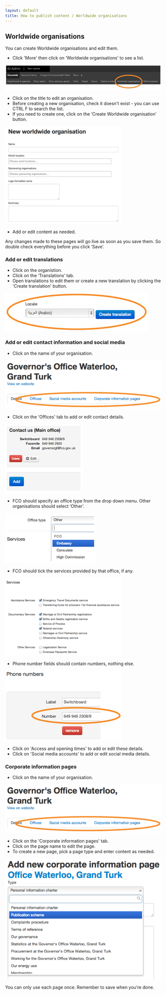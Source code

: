 ```yaml
---
layout: default
title: How to publish content / Worldwide organisations
---
```


## Worldwide organisations

You can create Worldwide organisations and edit them.

* Click 'More' then click on ‘Worldwide organisations’ to see a list.

![Worldwide organisation 1](worldwide-organisations-1.png)

* Click on the title to edit an organisation.
* Before creating a new organisation, check it doesn't exist - you can use CTRL F to search the list.
* If you need to create one, click on the ‘Create Worldwide organisation’ button.

![Worldwide organisation 3](worldwide-organisations-3.png)

* Add or edit content as needed.

Any changes made to these pages will go live as soon as you save them. So double check everything before you click ‘Save’.


### Add or edit translations

* Click on the organistion.
* Click on the ‘Translations’ tab.
* Open translations to edit them or create a new translation by clicking the 'Create translation' button.

![Worldwide organisation 5](worldwide-organisations-5.png)

### Add or edit contact information and social media

* Click on the name of your organisation.

![Worldwide organisation 6](worldwide-organisations-7.png)

* Click on the 'Offices' tab to add or edit contact details.

![Worldwide organisation 8](worldwide-organisations-8.png)

* FCO should specify an office type from the drop down menu. Other organisations should select ‘Other’.

![Worldwide organisation 9](worldwide-organisations-9.png)

* FCO should tick the services provided by that office, if any.

![Worldwide organisation 10](worldwide-organisations-10.png)

* Phone number fields should contain numbers, nothing else.

![Worldwide organisation 11](worldwide-organisations-11.png)

* Click on 'Access and opening times' to add or edit these details.
* Click on 'Social media accounts' to add or edit social media details.
	

### Corporate information pages 

* Click on the name of your organisation.

![Worldwide organisation 6](worldwide-organisations-7.png)

* Click on the 'Corporate information pages' tab.
* Click on the page name to edit the page.
* To create a new page, pick a page type and enter content as needed.

![Worldwide organisation 14](worldwide-organisations-14.png)

You can only use each page once. Remember to save when you’re done.

